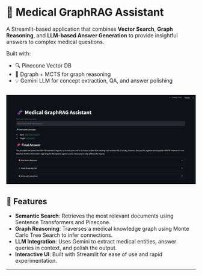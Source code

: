 # 🧠 Medical GraphRAG Assistant

A Streamlit-based application that combines **Vector Search**, **Graph Reasoning**, and **LLM-based Answer Generation** to provide insightful answers to complex medical questions.

Built with:
- 🔍 Pinecone Vector DB
- 🧬 Dgraph + MCTS for graph reasoning
- 💡 Gemini LLM for concept extraction, QA, and answer polishing

![alt text](image.png)
---

## 🚀 Features

- **Semantic Search**: Retrieves the most relevant documents using Sentence Transformers and Pinecone.
- **Graph Reasoning**: Traverses a medical knowledge graph using Monte Carlo Tree Search to infer connections.
- **LLM Integration**: Uses Gemini to extract medical entities, answer queries in context, and polish the output.
- **Interactive UI**: Built with Streamlit for ease of use and rapid experimentation.

---